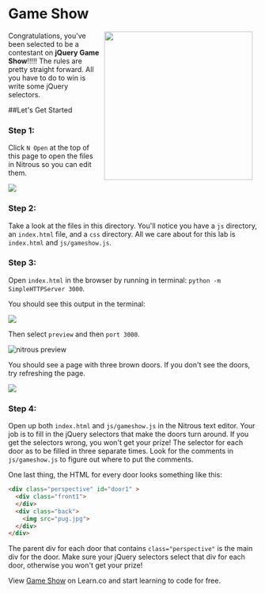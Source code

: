 # Game Show

<img src="https://s3.amazonaws.com/after-school-assets/giphy_360.png.gif" align="right" width="300px" hspace="10">

Congratulations, you've been selected to be a contestant on **jQuery Game Show**!!!!! The rules are pretty straight forward. All you have to do to win is write some jQuery selectors.

##Let's Get Started

### Step 1:

Click `N Open` at the top of this page to open the files in Nitrous so you can edit them.

<img src="https://s3.amazonaws.com/after-school-assets/new-open-in-nitrous.png">

### Step 2: 

Take a look at the files in this directory. You'll notice you have a `js` directory, an `index.html` file, and a `css` directory. All we care about for this lab is `index.html` and  `js/gameshow.js`.

### Step 3:

Open `index.html` in the browser by running in terminal: `python -m SimpleHTTPServer 3000`.

You should see this output in the terminal:

<img src="https://s3.amazonaws.com/after-school-assets/started-server.png">

Then select `preview` and then `port 3000`.

<img src="https://s3.amazonaws.com/after-school-assets/nitrous-preview.png" alt="nitrous preview">

You should see a page with three brown doors. If you don't see the doors, try refreshing the page.

<img src="https://s3.amazonaws.com/after-school-assets/doors.png">

### Step 4:

Open up both `index.html` and `js/gameshow.js` in the Nitrous text editor. Your job is to fill in the jQuery selectors that make the doors turn around. If you get the selectors wrong, you won't get your prize! The selector for each door as to be filled in three separate times. Look for the comments in `js/gameshow.js` to figure out where to put the comments.

One last thing, the HTML for every door looks something like this:

```html
<div class="perspective" id="door1" >
  <div class="front1">
  </div>
  <div class="back">
    <img src="pug.jpg">
  </div> 
</div>
```

The parent div for each door that contains `class="perspective"` is the main div for the door. Make sure your jQuery selectors select that div for each door, otherwise you won't get your prize!




<p data-visibility='hidden'>View <a href='https://learn.co/lessons/hs-jquery-game-show' title='Game Show'>Game Show</a> on Learn.co and start learning to code for free.</p>
